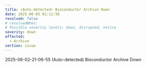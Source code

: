 ```yaml
---
title: (Auto-detected) Bioconductor Archive Down
date: 2025-06-03 01:11:56
resolved: false
# resolvedWhen: 
# Possible severity levels: down, disrupted, notice
severity: down
affected:
  - Archive
section: issue
---
```


2025-06-02-21-06-55 (Auto-detected) Bioconductor Archive Down

